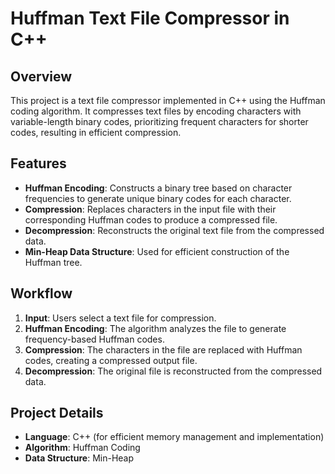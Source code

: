 # Huffman Text File Compressor in C++

## Overview
This project is a text file compressor implemented in C++ using the Huffman coding algorithm. It compresses text files by encoding characters with variable-length binary codes, prioritizing frequent characters for shorter codes, resulting in efficient compression.

## Features
- **Huffman Encoding**: Constructs a binary tree based on character frequencies to generate unique binary codes for each character.
- **Compression**: Replaces characters in the input file with their corresponding Huffman codes to produce a compressed file.
- **Decompression**: Reconstructs the original text file from the compressed data.
- **Min-Heap Data Structure**: Used for efficient construction of the Huffman tree.

## Workflow
1. **Input**: Users select a text file for compression.
2. **Huffman Encoding**: The algorithm analyzes the file to generate frequency-based Huffman codes.
3. **Compression**: The characters in the file are replaced with Huffman codes, creating a compressed output file.
4. **Decompression**: The original file is reconstructed from the compressed data.

## Project Details
- **Language**: C++ (for efficient memory management and implementation)
- **Algorithm**: Huffman Coding
- **Data Structure**: Min-Heap
